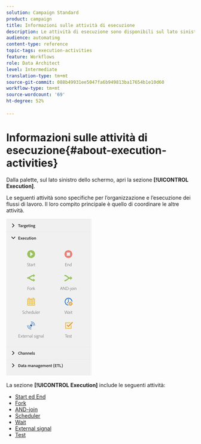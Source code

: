 ```yaml
---
solution: Campaign Standard
product: campaign
title: Informazioni sulle attività di esecuzione
description: Le attività di esecuzione sono disponibili sul lato sinistro dello schermo.
audience: automating
content-type: reference
topic-tags: execution-activities
feature: Workflows
role: Data Architect
level: Intermediate
translation-type: tm+mt
source-git-commit: 088b49931ee5047fa6b949813ba17654b1e10d60
workflow-type: tm+mt
source-wordcount: '69'
ht-degree: 52%

---
```



# Informazioni sulle attività di esecuzione{#about-execution-activities}

Dalla palette, sul lato sinistro dello schermo, apri la sezione **[!UICONTROL Execution]**.

Le seguenti attività sono specifiche per l’organizzazione e l’esecuzione dei flussi di lavoro. Il loro compito principale è quello di coordinare le altre attività.

![](assets/wkf_execution_activities.png)

La sezione **[!UICONTROL Execution]** include le seguenti attività:

* [Start ed End](../../automating/using/start-and-end.md)
* [Fork](../../automating/using/fork.md)
* [AND-join](../../automating/using/and-join.md)
* [Scheduler](../../automating/using/scheduler.md)
* [Wait](../../automating/using/wait.md)
* [External signal](../../automating/using/external-signal.md)
* [Test](../../automating/using/test.md)

